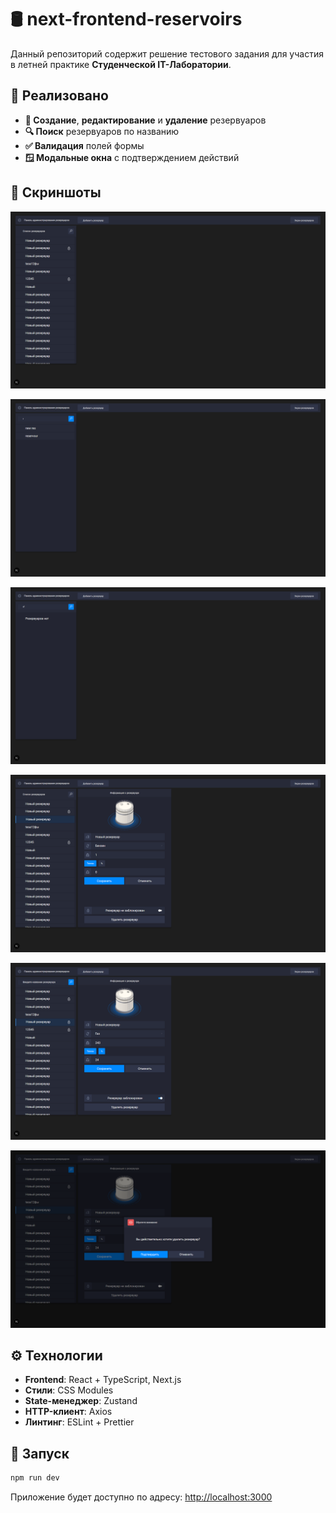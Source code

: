 # 🛢️ next-frontend-reservoirs

Данный репозиторий содержит решение тестового задания для участия в летней практике **Студенческой IT-Лаборатории**.

## 🚀 Реализовано

- **🔄 Создание**, **редактирование** и **удаление** резервуаров
- **🔍 Поиск** резервуаров по названию
- **✅ Валидация** полей формы
- **🪟 Модальные окна** с подтверждением действий

## 📸 Скриншоты 

![Главный экран](screenshots/_1.png "Главный экран")

![Поиск](screenshots/_2.png "Поиск")

![Отсутствие совпадений](screenshots/_3.png "Отсутствие совпадений")

![Панель управления](screenshots/_4.png "Панель управления")

![Блокировка](screenshots/_5.png "Блокировка")

![Модальное окно](screenshots/_6.png "Модальное окно")

## ⚙️ Технологии

- **Frontend**: React + TypeScript, Next.js
- **Стили**: CSS Modules
- **State-менеджер**: Zustand
- **HTTP-клиент**: Axios
- **Линтинг**: ESLint + Prettier

## 🏃 Запуск

```bash
npm run dev
```

Приложение будет доступно по адресу: [http://localhost:3000](http://localhost:3000)
